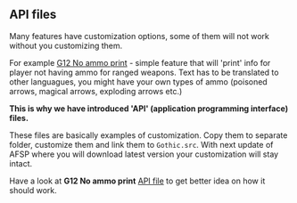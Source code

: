 ## API files
Many features have customization options, some of them will not work without you customizing them.

For example [G12 No ammo print](G12_No_Ammo_Print.md) - simple feature that will 'print' info for player not having ammo for ranged weapons.
Text has to be translated to other languagues, you might have your own types of ammo (poisoned arrows, magical arrows, exploding arrows etc.)

**This is why we have introduced 'API' (application programming interface) files.**

These files are basically examples of customization. Copy them to separate folder, customize them and link them to `Gothic.src`.
With next update of AFSP where you will download latest version your customization will stay intact.

Have a look at **G12 No ammo print** [API file](../Standalone-Packages/G12-NoAmmoPrint/noAmmoPrint_API.d) to get better idea on how it should work.